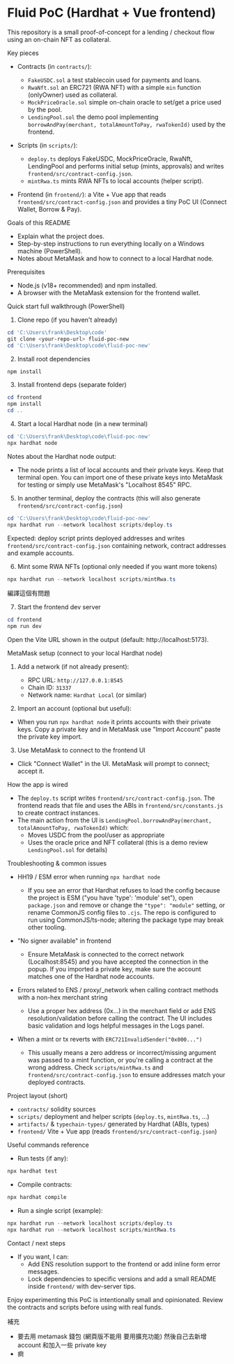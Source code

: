 ﻿# Fluid PoC (Hardhat + Vue frontend)

This repository is a small proof-of-concept for a lending / checkout flow using an on-chain NFT as collateral.

Key pieces
- Contracts (in `contracts/`):
  - `FakeUSDC.sol`  a test stablecoin used for payments and loans.
  - `RwaNft.sol`  an ERC721 (RWA NFT) with a simple `min` function (onlyOwner) used as collateral.
  - `MockPriceOracle.sol`  simple on-chain oracle to set/get a price used by the pool.
  - `LendingPool.sol`  the demo pool implementing `borrowAndPay(merchant, totalAmountToPay, rwaTokenId)` used by the frontend.

- Scripts (in `scripts/`):
  - `deploy.ts`  deploys FakeUSDC, MockPriceOracle, RwaNft, LendingPool and performs initial setup (mints, approvals) and writes `frontend/src/contract-config.json`.
  - `mintRwa.ts`  mints RWA NFTs to local accounts (helper script).

- Frontend (in `frontend/`): a Vite + Vue app that reads `frontend/src/contract-config.json` and provides a tiny PoC UI (Connect Wallet, Borrow & Pay).

Goals of this README
- Explain what the project does.
- Step-by-step instructions to run everything locally on a Windows machine (PowerShell).
- Notes about MetaMask and how to connect to a local Hardhat node.

Prerequisites
- Node.js (v18+ recommended) and npm installed.
- A browser with the MetaMask extension for the frontend wallet.

Quick start  full walkthrough (PowerShell)

1) Clone repo (if you haven't already)

```powershell
cd 'C:\Users\frank\Desktop\code'
git clone <your-repo-url> fluid-poc-new
cd 'C:\Users\frank\Desktop\code\fluid-poc-new'
```

2) Install root dependencies

```powershell
npm install
```

3) Install frontend deps (separate folder)

```powershell
cd frontend
npm install
cd ..
```

4) Start a local Hardhat node (in a new terminal)

```powershell
cd 'C:\Users\frank\Desktop\code\fluid-poc-new'
npx hardhat node
```

Notes about the Hardhat node output:
- The node prints a list of local accounts and their private keys. Keep that terminal open. You can import one of these private keys into MetaMask for testing or simply use MetaMask's "Localhost 8545" RPC.

5) In another terminal, deploy the contracts (this will also generate `frontend/src/contract-config.json`)

```powershell
cd 'C:\Users\frank\Desktop\code\fluid-poc-new'
npx hardhat run --network localhost scripts/deploy.ts
```

Expected: deploy script prints deployed addresses and writes `frontend/src/contract-config.json` containing network, contract addresses and example accounts.

6) Mint some RWA NFTs (optional  only needed if you want more tokens)

```powershell
npx hardhat run --network localhost scripts/mintRwa.ts
```
編譯這個有問題

7) Start the frontend dev server

```powershell
cd frontend
npm run dev
```

Open the Vite URL shown in the output (default: http://localhost:5173).

MetaMask setup (connect to your local Hardhat node)

1. Add a network (if not already present):
   - RPC URL: `http://127.0.0.1:8545`
   - Chain ID: `31337`
   - Network name: `Hardhat Local` (or similar)

2. Import an account (optional but useful):
- When you run `npx hardhat node` it prints accounts with their private keys. Copy a private key and in MetaMask use "Import Account"  paste the private key  import.

3. Use MetaMask to connect to the frontend UI
- Click "Connect Wallet" in the UI. MetaMask will prompt to connect; accept it.

How the app is wired
- The `deploy.ts` script writes `frontend/src/contract-config.json`. The frontend reads that file and uses the ABIs in `frontend/src/constants.js` to create contract instances.
- The main action from the UI is `LendingPool.borrowAndPay(merchant, totalAmountToPay, rwaTokenId)` which:
  - Moves USDC from the pool/user as appropriate
  - Uses the oracle price and NFT collateral (this is a demo  review `LendingPool.sol` for details)

Troubleshooting & common issues
- HH19 / ESM error when running `npx hardhat node`
  - If you see an error that Hardhat refuses to load the config because the project is ESM ("you have 'type': 'module' set"), open `package.json` and remove or change the `"type": "module"` setting, or rename CommonJS config files to `.cjs`. The repo is configured to run using CommonJS/ts-node; altering the package type may break other tooling.

- "No signer available" in frontend
  - Ensure MetaMask is connected to the correct network (Localhost:8545) and you have accepted the connection in the popup. If you imported a private key, make sure the account matches one of the Hardhat node accounts.

- Errors related to ENS / proxy/_network when calling contract methods with a non-hex merchant string
  - Use a proper hex address (0x...) in the merchant field or add ENS resolution/validation before calling the contract. The UI includes basic validation and logs helpful messages in the Logs panel.

- When a mint or tx reverts with `ERC721InvalidSender("0x000...")`
  - This usually means a zero address or incorrect/missing argument was passed to a mint function, or you're calling a contract at the wrong address. Check `scripts/mintRwa.ts` and `frontend/src/contract-config.json` to ensure addresses match your deployed contracts.

Project layout (short)
- `contracts/`  solidity sources
- `scripts/`  deployment and helper scripts (`deploy.ts`, `mintRwa.ts`, ...)
- `artifacts/` & `typechain-types/`  generated by Hardhat (ABIs, types)
- `frontend/`  Vite + Vue app (reads `frontend/src/contract-config.json`)

Useful commands reference
- Run tests (if any):
```powershell
npx hardhat test
```
- Compile contracts:
```powershell
npx hardhat compile
```
- Run a single script (example):
```powershell
npx hardhat run --network localhost scripts/deploy.ts
npx hardhat run --network localhost scripts/mintRwa.ts
```

Contact / next steps
- If you want, I can:
  - Add ENS resolution support to the frontend or add inline form error messages.
  - Lock dependencies to specific versions and add a small README inside `frontend/` with dev-server tips.

Enjoy experimenting  this PoC is intentionally small and opinionated. Review the contracts and scripts before using with real funds.

補充 
- 要去用 metamask 錢包 (網頁版不能用 要用擴充功能) 然後自己去新增 account 和加入一些 private key
- 痾
